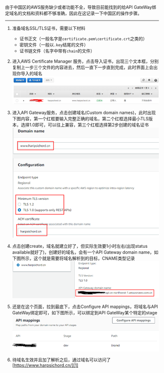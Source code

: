 由于中国区的AWS服务缺少或者功能不全，导致目前能找到的给API GateWay绑定域名的文档和资料都不够准确，因此在这记录一下中国区的操作步骤。

---

1. 准备域名SSL/TLS证书，需要以下材料
    - 证书正文（一般名字是`certificate.pem\certificate.crt`之类的）
    - 密钥文件（一般以`.key`结尾的文件）
    - 证书链文件（名字中带有`chain`的文件）
    
2. 进入AWS Certificate Manager 服务，点击导入证书，出现三个文本框，分别复制上一步三个文件的内容进去，然后一直下一步直到完成，此时界面上会出现你导入的域名
    ![image.png](/static/images/14/1.png)

3. 进入API Gateway服务，点击创建域名(Custom domain names)，此时出现下图内容，第一个红框要输入完整正确的域名，第二个红框选择最小TLS版本，选择1.0即可，可以往上兼容，第三个红框选择第2步创建的域名证书
    ![image.png](/static/images/14/2.png)
    
4. 点击创建create，域名就建立好了，但实际生效要1小时左右(出现status available就好了)，创建好的域名，会有一个API Gateway domain name，如下图所示，这个就是需要将域名解析到的目标，CNAME类型记录
    ![image.png](/static/images/14/3.png)
5. 还是在这个页面，拉到最底下，点击Configure API mappings，将域名与API GateWay绑定即可，如下图所示，可以绑定到API GateWay某个特定的stage
    ![image.png](/static/images/14/4.png)

6. 待域名生效并且加了解析之后，通过域名可以访问了[https://www.harpsichord.cn/][1]

 [1]: https://www.harpsichord.cn/
